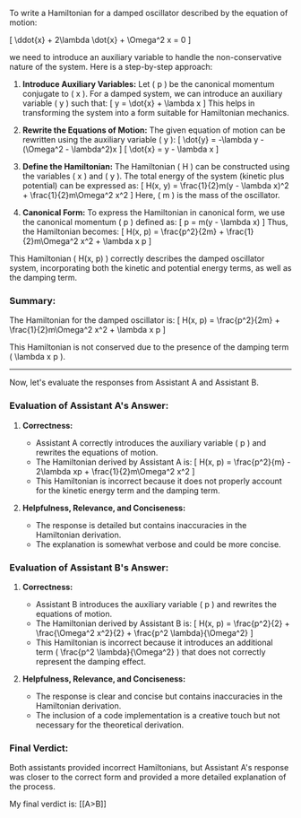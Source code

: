 
To write a Hamiltonian for a damped oscillator described by the equation of motion:

\[
\ddot{x} + 2\lambda \dot{x} + \Omega^2 x = 0
\]

we need to introduce an auxiliary variable to handle the non-conservative nature of the system. Here is a step-by-step approach:

1. **Introduce Auxiliary Variables:**
   Let \( p \) be the canonical momentum conjugate to \( x \). For a damped system, we can introduce an auxiliary variable \( y \) such that:
   \[
   y = \dot{x} + \lambda x
   \]
   This helps in transforming the system into a form suitable for Hamiltonian mechanics.

2. **Rewrite the Equations of Motion:**
   The given equation of motion can be rewritten using the auxiliary variable \( y \):
   \[
   \dot{y} = -\lambda y - (\Omega^2 - \lambda^2)x
   \]
   \[
   \dot{x} = y - \lambda x
   \]

3. **Define the Hamiltonian:**
   The Hamiltonian \( H \) can be constructed using the variables \( x \) and \( y \). The total energy of the system (kinetic plus potential) can be expressed as:
   \[
   H(x, y) = \frac{1}{2}m(y - \lambda x)^2 + \frac{1}{2}m\Omega^2 x^2
   \]
   Here, \( m \) is the mass of the oscillator.

4. **Canonical Form:**
   To express the Hamiltonian in canonical form, we use the canonical momentum \( p \) defined as:
   \[
   p = m(y - \lambda x)
   \]
   Thus, the Hamiltonian becomes:
   \[
   H(x, p) = \frac{p^2}{2m} + \frac{1}{2}m\Omega^2 x^2 + \lambda x p
   \]

This Hamiltonian \( H(x, p) \) correctly describes the damped oscillator system, incorporating both the kinetic and potential energy terms, as well as the damping term.

### Summary:
The Hamiltonian for the damped oscillator is:
\[
H(x, p) = \frac{p^2}{2m} + \frac{1}{2}m\Omega^2 x^2 + \lambda x p
\]

This Hamiltonian is not conserved due to the presence of the damping term \( \lambda x p \).

---

Now, let's evaluate the responses from Assistant A and Assistant B.

### Evaluation of Assistant A's Answer:
1. **Correctness:**
   - Assistant A correctly introduces the auxiliary variable \( p \) and rewrites the equations of motion.
   - The Hamiltonian derived by Assistant A is:
     \[
     H(x, p) = \frac{p^2}{m} - 2\lambda xp + \frac{1}{2}m\Omega^2 x^2
     \]
   - This Hamiltonian is incorrect because it does not properly account for the kinetic energy term and the damping term.

2. **Helpfulness, Relevance, and Conciseness:**
   - The response is detailed but contains inaccuracies in the Hamiltonian derivation.
   - The explanation is somewhat verbose and could be more concise.

### Evaluation of Assistant B's Answer:
1. **Correctness:**
   - Assistant B introduces the auxiliary variable \( p \) and rewrites the equations of motion.
   - The Hamiltonian derived by Assistant B is:
     \[
     H(x, p) = \frac{p^2}{2} + \frac{\Omega^2 x^2}{2} + \frac{p^2 \lambda}{\Omega^2}
     \]
   - This Hamiltonian is incorrect because it introduces an additional term \( \frac{p^2 \lambda}{\Omega^2} \) that does not correctly represent the damping effect.

2. **Helpfulness, Relevance, and Conciseness:**
   - The response is clear and concise but contains inaccuracies in the Hamiltonian derivation.
   - The inclusion of a code implementation is a creative touch but not necessary for the theoretical derivation.

### Final Verdict:
Both assistants provided incorrect Hamiltonians, but Assistant A's response was closer to the correct form and provided a more detailed explanation of the process.

My final verdict is: [[A>B]]